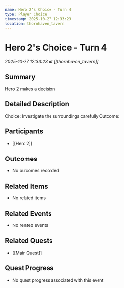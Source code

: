 ```yaml
---
name: Hero 2's Choice - Turn 4
type: Player Choice
timestamp: 2025-10-27 12:33:23
location: thornhaven_tavern
---
```


# Hero 2's Choice - Turn 4

*2025-10-27 12:33:23 at [[thornhaven_tavern]]*

## Summary
Hero 2 makes a decision

## Detailed Description
Choice: Investigate the surroundings carefully
Outcome: 

## Participants
- [[Hero 2]]

## Outcomes
- No outcomes recorded

## Related Items
- No related items

## Related Events
- No related events

## Related Quests
- [[Main Quest]]

## Quest Progress
- No quest progress associated with this event
